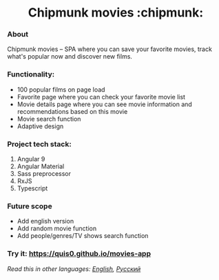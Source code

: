 <h1 align="center">Chipmunk movies :chipmunk:</h1>

### About
Chipmunk movies &ndash; SPA where you can save your favorite movies, track what's popular now and discover new films.

### Functionality: 
* 100 popular films on page load
* Favorite page where you can check your favorite movie list
* Movie details page where you can see movie information and recommendations based on this movie
* Movie search function
* Adaptive design

### Project tech stack:
1. Angular 9
2. Angular Material
3. Sass preprocessor
4. RxJS
5. Typescript
### Future scope
   * Add english version
   * Add random movie function
   * Add people/genres/TV shows search function

### Try it: https://quis0.github.io/movies-app
*Read this in other languages: [English](README.md), [Русский](README.ru.md)*
